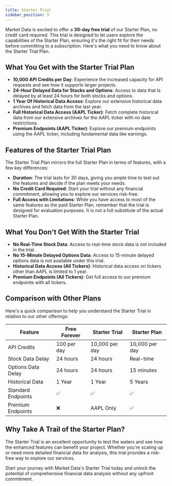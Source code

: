 ```yaml
---
title: Starter Trial
sidebar_position: 3
---
```


Market Data is excited to offer a **30-day free trial** of our Starter Plan, no credit card required. This trial is designed to let users explore the capabilities of the Starter Plan, ensuring it's the right fit for their needs before committing to a subscription. Here's what you need to know about the Starter Trial Plan.

## What You Get with the Starter Trial Plan

- **10,000 API Credits per Day**: Experience the increased capacity for API requests and see how it supports larger projects.
- **24-Hour Delayed Data for Stocks and Options**: Access to data that is delayed by at least 24 hours for both stocks and options.
- **1 Year Of Historical Data Access**: Explore our extensive historical data archives and fetch data from the last year.
- **Full Historical Data Access (AAPL Ticker)**: Fetch complete historical data from our extensive archives for the AAPL ticker with no date restrictions.
- **Premium Endpoints (AAPL Ticker)**: Explore our premium endpoints using the AAPL ticker, including fundamental data like earnings.

## Features of the Starter Trial Plan

The Starter Trial Plan mirrors the full Starter Plan in terms of features, with a few key differences:

- **Duration**: The trial lasts for 30 days, giving you ample time to test out the features and decide if the plan meets your needs.
- **No Credit Card Required**: Start your trial without any financial commitment, allowing you to explore our services risk-free.
- **Full Access with Limitations**: While you have access to most of the same features as the paid Starter Plan, remember that the trial is designed for evaluation purposes. It is not a full substitute of the actual Starter Plan.

## What You Don't Get With the Starter Trial

- **No Real-Time Stock Data**: Access to real-time stock data is not included in the trial.
- **No 15-Minute Delayed Options Data**: Access to 15-minute delayed options data is not available under this trial.
- **Historical Data Access (All Tickers)**: Historical data access on tickers other than AAPL is limited to 1 year.
- **Premium Endpoints (All Tickers)**: Get full access to our premium endpoints with all tickers.

## Comparison with Other Plans

Here's a quick comparison to help you understand the Starter Trial in relation to our other offerings:

| Feature               | Free Forever | Starter Trial | Starter Plan  |
|-----------------------|--------------|---------------|---------------|
| API Credits           | 100 per day  | 10,000 per day | 10,000 per day |
| Stock Data Delay      | 24 hours     | 24 hours      | Real-time     |
| Options Data Delay    | 24 hours     | 24 hours      | 15 minutes    |
| Historical Data       | 1 Year       | 1 Year        | 5 Years       |
| Standard Endpoints    | ✅           | ✅            | ✅             |
| Premium Endpoints     | ❌           | AAPL Only     | ✅             |

## Why Take A Trail of the Starter Plan?

The Starter Trial is an excellent opportunity to test the waters and see how the enhanced features can benefit your project. Whether you're scaling up or need more detailed financial data for analysis, this trial provides a risk-free way to explore our services.

Start your journey with Market Data's Starter Trial today and unlock the potential of comprehensive financial data analysis without any upfront commitment.
